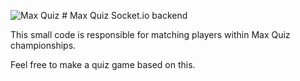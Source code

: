 ![Max Quiz](http://maxquiz.com/press/MaxQuizAssets_Portuguese/Max_Quiz_Logo/Max_Quiz_64x64.png) # Max Quiz Socket.io backend

This small code is responsible for matching players within Max Quiz championships.

Feel free to make a quiz game based on this.
